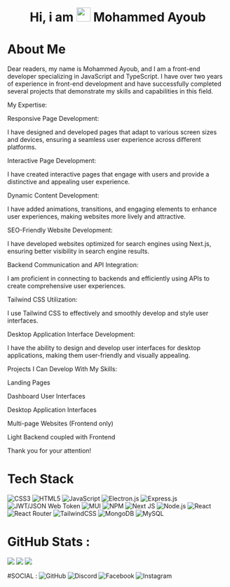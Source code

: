 <div align="center"><h1> Hi, i am <img src="https://raw.githubusercontent.com/TheDudeThatCode/TheDudeThatCode/master/Assets/Hi.gif" width="32px"/> Mohammed Ayoub </h1> </div>

# About Me
Dear readers, my name is Mohammed Ayoub, and I am a front-end developer specializing in JavaScript and TypeScript. I have over two years of experience in front-end development and have successfully completed several projects that demonstrate my skills and capabilities in this field.

My Expertise:

Responsive Page Development:

I have designed and developed pages that adapt to various screen sizes and devices, ensuring a seamless user experience across different platforms.

Interactive Page Development:

I have created interactive pages that engage with users and provide a distinctive and appealing user experience.

Dynamic Content Development:

I have added animations, transitions, and engaging elements to enhance user experiences, making websites more lively and attractive.

SEO-Friendly Website Development:

I have developed websites optimized for search engines using Next.js, ensuring better visibility in search engine results.

Backend Communication and API Integration:

I am proficient in connecting to backends and efficiently using APIs to create comprehensive user experiences.

Tailwind CSS Utilization:

I use Tailwind CSS to effectively and smoothly develop and style user interfaces.

Desktop Application Interface Development:

I have the ability to design and develop user interfaces for desktop applications, making them user-friendly and visually appealing.

Projects I Can Develop With My Skills:

Landing Pages

Dashboard User Interfaces

Desktop Application Interfaces

Multi-page Websites (Frontend only)

Light Backend coupled with Frontend

Thank you for your attention!



# Tech Stack
![CSS3](https://img.shields.io/badge/css3-%231572B6.svg?logo=css3&logoColor=white&style=for-the-badge)
![HTML5](https://img.shields.io/badge/html5-%23E34F26.svg?logo=html5&logoColor=white&style=for-the-badge)
![JavaScript](https://img.shields.io/badge/javascript-%23323330.svg?logo=javascript&logoColor=%23F7DF1E&style=for-the-badge)
![Electron.js](https://img.shields.io/badge/Electron-191970?logo=Electron&logoColor=white&style=for-the-badge)
![Express.js](https://img.shields.io/badge/express.js-%23404d59.svg?logo=express&logoColor=%2361DAFB&style=for-the-badge)
![JWT/JSON Web Token](https://img.shields.io/badge/JWT-black?logo=JSON%20web%20tokens&style=for-the-badge)
![MUI ](https://img.shields.io/badge/MUI-%230081CB.svg?logo=material-ui&logoColor=white&style=for-the-badge)
![NPM ](https://img.shields.io/badge/NPM-%23000000.svg?logo=npm&logoColor=white&style=for-the-badge)
![Next JS ](https://img.shields.io/badge/Next-black?logo=next.js&logoColor=white&style=for-the-badge)
![Node.js ](https://img.shields.io/badge/node.js-6DA55F?logo=node.js&logoColor=white&style=for-the-badge)
![React](https://img.shields.io/badge/react-%2320232a.svg?logo=react&logoColor=%2361DAFB&style=for-the-badge)
![React Router](https://img.shields.io/badge/React_Router-CA4245?logo=react-router&logoColor=white&style=for-the-badge)
![TailwindCSS](https://img.shields.io/badge/tailwindcss-%2338B2AC.svg?logo=tailwind-css&logoColor=white&style=for-the-badge)
![MongoDB](https://img.shields.io/badge/MongoDB-%234ea94b.svg?logo=mongodb&logoColor=white&style=for-the-badge)
![MySQL](https://img.shields.io/badge/mysql-%2300f.svg?logo=mysql&logoColor=white&style=for-the-badge)


# GitHub Stats :
![](https://github-readme-stats.vercel.app/api?username=Mohmed-Ayoub-Js&hide_border=false&include_all_commits=false&count_private=false)
![](https://github-readme-streak-stats.herokuapp.com/?user=Mohmed-Ayoub-Js&hide_border=false)
![](https://github-readme-stats.vercel.app/api/top-langs/?username=Mohmed-Ayoub-Js&hide_border=false&include_all_commits=false&count_private=false&layout=compact)

#SOCIAL : 
![GitHub](https://img.shields.io/badge/github-%23121011.svg?logo=github&logoColor=white&style=for-the-badge)
![Discord](https://img.shields.io/badge/%3Cabo_aisha%3E-%237289DA.svg?logo=discord&logoColor=white&style=for-the-badge)
![Facebook](https://img.shields.io/badge/Facebook-%231877F2.svg?logo=Facebook&logoColor=white&style=for-the-badge)
![Instagram](https://img.shields.io/badge/<mohammed_ayoub_js>-%23E4405F.svg?logo=Instagram&logoColor=white&style=for-the-badge)
